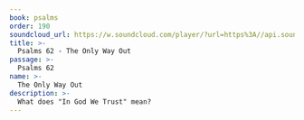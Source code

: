 ```yaml
---
book: psalms
order: 190
soundcloud_url: https://w.soundcloud.com/player/?url=https%3A//api.soundcloud.com/tracks/
title: >-
  Psalms 62 - The Only Way Out
passage: >-
  Psalms 62
name: >-
  The Only Way Out
description: >-
  What does "In God We Trust" mean?
---
```


